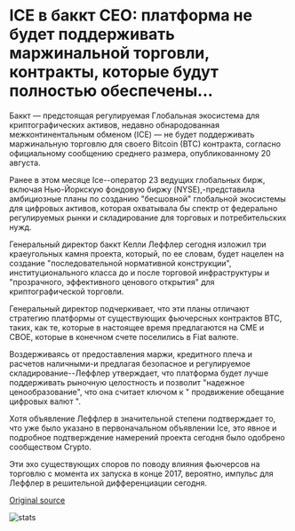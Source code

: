 # ICE в баккт CEO: платформа не будет поддерживать маржинальной торговли, контракты, которые будут полностью обеспечены...

Баккт — предстоящая регулируемая Глобальная экосистема для криптографических активов, недавно обнародованная межконтинентальным обменом (ICE) — не будет поддерживать маржинальную торговлю для своего Bitcoin (BTC) контракта, согласно официальному сообщению среднего размера, опубликованному 20 августа.

Ранее в этом месяце Ice--оператор 23 ведущих глобальных бирж, включая Нью-Йоркскую фондовую биржу (NYSE),-представила амбициозные планы по созданию "бесшовной" глобальной экосистемы для цифровых активов, которая охватывала бы спектр от федерально регулируемых рынки и складирование для торговых и потребительских нужд.

Генеральный директор баккт Келли Леффлер сегодня изложил три краеугольных камня проекта, который, по ее словам, будет нацелен на создание "последовательной нормативной конструкции", институционального класса до и после торговой инфраструктуры и "прозрачного, эффективного ценового открытия" для криптографической торговли.

Генеральный директор подчеркивает, что эти планы отличают стратегию платформы от существующих фьючерсных контрактов BTC, таких, как те, которые в настоящее время предлагаются на CME и CBOE, которые в конечном счете поселились в Fiat валюте.

Воздерживаясь от предоставления маржи, кредитного плеча и расчетов наличными-и предлагая безопасное и регулируемое складирование--Леффлер утверждает, что платформа будет лучше поддерживать рыночную целостность и позволит "надежное ценообразование", что она считает ключом к " продвижение обещание цифровых валют ".

Хотя объявление Леффлер в значительной степени подтверждает то, что уже было указано в первоначальном объявлении Ice, это явное и подробное подтверждение намерений проекта сегодня было одобрено сообществом Crypto.

Эти эхо существующих споров по поводу влияния фьючерсов на торговлю с момента их запуска в конце 2017, вероятно, импульс для Леффлер в решительной дифференциации сегодня.

[Original source](https://cointelegraph.com/news/ices-bakkt-ceo-platform-wont-support-margin-trading-contracts-to-be-fully-collateralized)

![stats](https://c.statcounter.com/11760860/0/a89fa40b/1/ "stats")